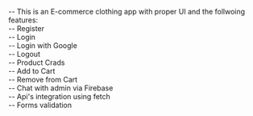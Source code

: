 -- This is an E-commerce clothing app with proper UI and the follwoing features:
<br>
-- Register
<br>
-- Login 
<br>
-- Login with Google
<br>
-- Logout
<br>
-- Product Crads
<br>
-- Add to Cart
<br>
-- Remove from Cart
<br>
-- Chat with admin via Firebase
<br>
-- Api's integration using fetch
<br>
-- Forms validation 
